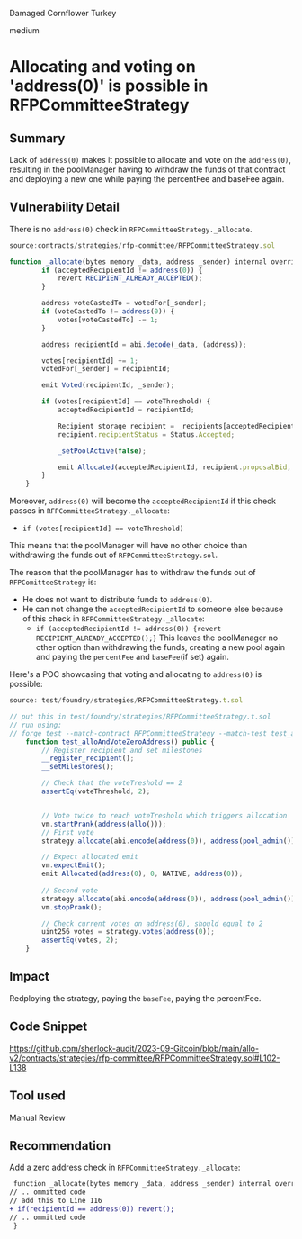 Damaged Cornflower Turkey

medium

# Allocating and voting on 'address(0)' is possible in RFPCommitteeStrategy
## Summary
Lack of `address(0)` makes it possible to allocate and vote on the `address(0)`, resulting in the poolManager having to withdraw the funds of that contract and deploying a new one while paying the percentFee and baseFee again.
## Vulnerability Detail
There is no `address(0)` check in `RFPCommitteeStrategy._allocate`.
```javascript
source:contracts/strategies/rfp-committee/RFPCommitteeStrategy.sol

function _allocate(bytes memory _data, address _sender) internal override onlyPoolManager(_sender) {
        if (acceptedRecipientId != address(0)) {
            revert RECIPIENT_ALREADY_ACCEPTED();
        }

        address voteCastedTo = votedFor[_sender];
        if (voteCastedTo != address(0)) {
            votes[voteCastedTo] -= 1;
        }

        address recipientId = abi.decode(_data, (address));

        votes[recipientId] += 1;
        votedFor[_sender] = recipientId;

        emit Voted(recipientId, _sender);

        if (votes[recipientId] == voteThreshold) {
            acceptedRecipientId = recipientId;

            Recipient storage recipient = _recipients[acceptedRecipientId];
            recipient.recipientStatus = Status.Accepted;

            _setPoolActive(false);

            emit Allocated(acceptedRecipientId, recipient.proposalBid, allo.getPool(poolId).token, address(0));
        }
    }
```

Moreover, `address(0)` will become the `acceptedRecipientId` if this check passes in `RFPCommitteeStrategy._allocate`:
- `if (votes[recipientId] == voteThreshold)`

This means that the poolManager will have no other choice than withdrawing the funds out of `RFPCommitteeStrategy.sol`.

The reason that the poolManager has to withdraw the funds out of `RFPComitteeStrategy` is:
- He does not want to distribute funds to `address(0)`.
- He can not change the `acceptedRecipientId` to someone else because of this check in `RFPCommitteeStrategy._allocate`:
	- `if (acceptedRecipientId != address(0)) {revert RECIPIENT_ALREADY_ACCEPTED();}`
This leaves the poolManager no other option than withdrawing the funds, creating a new pool again and paying the `percentFee` and `baseFee`(if set) again.

Here's a POC showcasing that voting and allocating to `address(0)` is possible:
```javascript
source: test/foundry/strategies/RFPCommitteeStrategy.t.sol

// put this in test/foundry/strategies/RFPCommitteeStrategy.t.sol
// run using:
// forge test --match-contract RFPCommitteeStrategy --match-test test_alloAndVoteZeroAddress -vvvv
    function test_alloAndVoteZeroAddress() public {
        // Register recipient and set milestones
        __register_recipient();
        __setMilestones();

        // Check that the voteTreshold == 2 
        assertEq(voteThreshold, 2);


        // Vote twice to reach voteTreshold which triggers allocation
        vm.startPrank(address(allo()));
        // First vote
        strategy.allocate(abi.encode(address(0)), address(pool_admin()));

        // Expect allocated emit
        vm.expectEmit();
        emit Allocated(address(0), 0, NATIVE, address(0));
        
        // Second vote
        strategy.allocate(abi.encode(address(0)), address(pool_admin()));
        vm.stopPrank();

        // Check current votes on address(0), should equal to 2
        uint256 votes = strategy.votes(address(0));
        assertEq(votes, 2);
    }
```

## Impact
Redploying the strategy, paying the `baseFee`, paying the percentFee.

## Code Snippet
https://github.com/sherlock-audit/2023-09-Gitcoin/blob/main/allo-v2/contracts/strategies/rfp-committee/RFPCommitteeStrategy.sol#L102-L138
## Tool used
Manual Review
## Recommendation
Add a zero address check in `RFPCommitteeStrategy._allocate`:
```diff
 function _allocate(bytes memory _data, address _sender) internal override onlyPoolManager(_sender){
// .. ommitted code
// add this to Line 116
+ if(recipientId == address(0)) revert();
// .. ommitted code
 }
```
